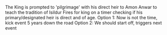 The King is prompted to 'pilgrimage' with his direct heir to Amon Anwar to teach the tradition of Isildur
Fires for king on a timer checking if his primary/designated heir is direct and of age. 
Option 1: Now is not the time, kick event 5 years down the road
Option 2: We should start off, triggers next event